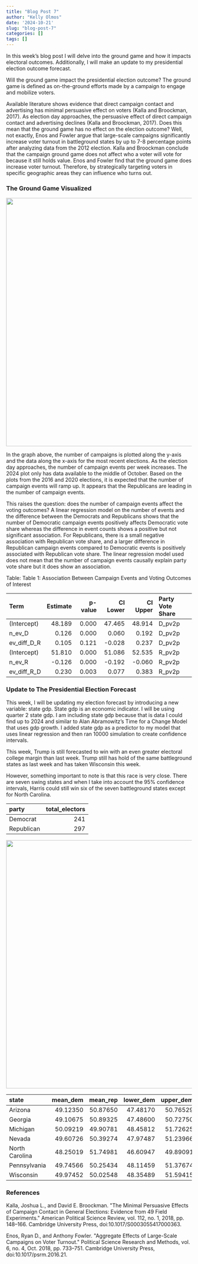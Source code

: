 ```yaml
---
title: "Blog Post 7"
author: "Kelly Olmos"
date: '2024-10-21'
slug: "blog-post-7"
categories: []
tags: []
---
```


In this week’s blog post I will delve into the ground game and how it impacts electoral outcomes. Additionally, I will make an update to my presidential election outcome forecast. 

Will the ground game impact the presidential election outcome? The ground game is defined as on-the-ground efforts made by a campaign to engage and mobilize voters. 

Available literature shows evidence that direct campaign contact and advertising has minimal persuasive effect on voters (Kalla and Broockman, 2017). As election day approaches, the persuasive effect of direct campaign contact and advertising declines (Kalla and Broockman, 2017). Does this mean that the ground game has no effect on the election outcome? Well, not exactly, Enos and Fowler argue that large-scale campaigns significantly increase voter turnout in battleground states by up to 7-8 percentage points after analyzing data from the 2012 election. Kalla and Broockman conclude that the campaign ground game does not affect who a voter will vote for because it still holds value. Enos and Fowler find that the ground game does increase voter turnout. Therefore, by strategically targeting voters in specific geographic areas they can influence who turns out. 


### The Ground Game Visualized 


<img src="{{< blogdown/postref >}}index_files/figure-html/unnamed-chunk-10-1.png" width="672" />


In the graph above, the number of campaigns is plotted along the y-axis and the data along the x-axis for the most recent elections. As the election day approaches, the number of campaign events per week increases. The 2024 plot only has data available to the middle of October. Based on the plots from the 2016 and 2020 elections, it is expected that the number of campaign events will ramp up. It appears that the Republicans are leading in the number of campaign events. 

This raises the question: does the number of campaign events affect the voting outcomes? A linear regression model on the number of events and the difference between the Democrats and Republicans shows that the number of Democratic campaign events positively affects Democratic vote share whereas the difference in event counts shows a positive but not significant association. For Republicans, there is a small negative association with Republican vote share, and a larger difference in Republican campaign events compared to Democratic events is positively associated with Republican vote share. The linear regression model used does not mean that the number of campaign events causally explain party vote share but it does show an association. 

Table: <span id="tab:unnamed-chunk-10"></span>Table 1: Association Between Campaign Events and Voting Outcomes of Interest

|Term        | Estimate| p-value| CI Lower| CI Upper|Party Vote Share |
|:-----------|--------:|-------:|--------:|--------:|:----------------|
|(Intercept) |   48.189|   0.000|   47.465|   48.914|D_pv2p           |
|n_ev_D      |    0.126|   0.000|    0.060|    0.192|D_pv2p           |
|ev_diff_D_R |    0.105|   0.121|   -0.028|    0.237|D_pv2p           |
|(Intercept) |   51.810|   0.000|   51.086|   52.535|R_pv2p           |
|n_ev_R      |   -0.126|   0.000|   -0.192|   -0.060|R_pv2p           |
|ev_diff_R_D |    0.230|   0.003|    0.077|    0.383|R_pv2p           |

### Update to The Presidential Election Forecast

This week, I will be updating my election forecast by introducing a new variable: state gdp. State gdp is an economic indicator. I will be using quarter 2 state gdp. I am including state gdp because that is data I could find up to 2024 and similar to Alan Abramowitz’s Time for a Change Model that uses gdp growth. I added state gdp as a predictor to my model that uses linear regression and then ran 10000 simulation to create confidence intervals. 

This week, Trump is still forecasted to win with an even greater electoral college margin than last week. Trump still has hold of the same battleground states as last week and has taken Wisconsin this week. 

However, something important to note is that this race is very close. There are seven swing states and when I take into account the 95% confidence intervals, Harris could still win six of the seven battleground states except for North Carolina. 


|party      | total_electors|
|:----------|--------------:|
|Democrat   |            241|
|Republican |            297|


<img src="{{< blogdown/postref >}}index_files/figure-html/unnamed-chunk-11-1.png" width="672" />



|state          | mean_dem| mean_rep| lower_dem| upper_dem| lower_rep| upper_rep|winner     |
|:--------------|--------:|--------:|---------:|---------:|---------:|---------:|:----------|
|Arizona        | 49.12350| 50.87650|  47.48170|  50.76529|  49.23471|  52.51830|Republican |
|Georgia        | 49.10675| 50.89325|  47.48600|  50.72750|  49.27250|  52.51400|Republican |
|Michigan       | 50.09219| 49.90781|  48.45812|  51.72625|  48.27375|  51.54188|Democrat   |
|Nevada         | 49.60726| 50.39274|  47.97487|  51.23966|  48.76034|  52.02513|Republican |
|North Carolina | 48.25019| 51.74981|  46.60947|  49.89091|  50.10909|  53.39053|Republican |
|Pennsylvania   | 49.74566| 50.25434|  48.11459|  51.37674|  48.62326|  51.88541|Republican |
|Wisconsin      | 49.97452| 50.02548|  48.35489|  51.59415|  48.40585|  51.64511|Republican |

### References

Kalla, Joshua L., and David E. Broockman. "The Minimal Persuasive Effects of Campaign Contact in General Elections: Evidence from 49 Field Experiments." American Political Science Review, vol. 112, no. 1, 2018, pp. 148–166. Cambridge University Press, doi:10.1017/S0003055417000363.

Enos, Ryan D., and Anthony Fowler. "Aggregate Effects of Large-Scale Campaigns on Voter Turnout." Political Science Research and Methods, vol. 6, no. 4, Oct. 2018, pp. 733–751. Cambridge University Press, doi:10.1017/psrm.2016.21.


